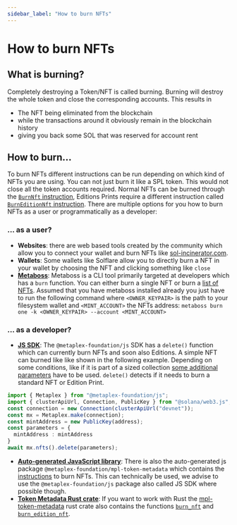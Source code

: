 ```yaml
---
sidebar_label: "How to burn NFTs"
---
```


# How to burn NFTs

## What is burning?
Completely destroying a Token/NFT is called burning. Burning will destroy the whole token and close the corresponding accounts. This results in
- The NFT being eliminated from the blockchain
- while the transactions around it obviously remain in the blockchain history
- giving you back some SOL that was reserved for account rent

## How to burn...
To burn NFTs different instructions can be run depending on which kind of NFTs you are using. You can not just burn it like a SPL token. This would not close all the token accounts required. Normal NFTs can be burned through the [`BurnNft` instruction](/programs/token-metadata/instructions#burn-a-nft), Editions Prints require a different instruction called [`BurnEditionNft` instruction](/programs/token-metadata/instructions#instructions#burn-an-edition-nft). There are multiple options for you how to burn NFTs as a user or programmatically as a developer:

### ... as a user?
* **Websites**: there are web based tools created by the community which allow you to connect your wallet and burn NFTs like [sol-incinerator.com](https://www.sol-incinerator.com/).
* **Wallets**: Some wallets like Solflare allow you to directly burn a NFT in your wallet by choosing the NFT and clicking something like `close`
* **[Metaboss](https://metaboss.rs/burn.html)**: Metaboss is a CLI tool primarily targeted at developers which has a `burn` function. You can either burn a single NFT or burn a [list of NFTs](https://metaboss.rs/burn.html#burn-all).
Assumed that you have metaboss installed already you just have to run the following command where `<OWNER_KEYPAIR>` is the path to your filesystem wallet and `<MINT_ACCOUNT>` the NFTs address:
```metaboss burn one -k <OWNER_KEYPAIR> --account <MINT_ACCOUNT>```


### ... as a developer? 
* **[JS SDK](https://github.com/metaplex-foundation/js)**: The `@metaplex-foundation/js` SDK has a `delete()` function which can currently burn NFTs and soon also Editions. A simple NFT can burned like like shown in the following example. Depending on some conditions, like if it is part of a sized collection [some additional parameters](https://github.com/metaplex-foundation/js/blob/main/packages/js/src/plugins/nftModule/operations/deleteNft.ts#L45) have to be used. `delete()` detects if it needs to burn a standard NFT or Edition Print.
```ts
import { Metaplex } from "@metaplex-foundation/js";
import { clusterApiUrl, Connection, PublicKey } from "@solana/web3.js";
const connection = new Connection(clusterApiUrl("devnet"));
const mx = Metaplex.make(connection);
const mintAddress = new PublicKey(address);
const parameters = {
  mintAddress : mintAddress
}
await mx.nfts().delete(parameters);
```

* **[Auto-generated JavaScript library](https://github.com/metaplex-foundation/metaplex-program-library/tree/master/token-metadata/js)**: There is also the auto-generated js package `@metaplex-foundation/mpl-token-metadata` which contains the [instructions](https://metaplex-foundation.github.io/metaplex-program-library/docs/token-metadata/index.html#createBurnNftInstruction) to burn NFTs. This can technically be used, we advise to use the `@metaplex-foundation/js` package also called JS SDK where possible though.
* **[Token Metadata Rust crate](https://crates.io/crates/mpl-token-metadata)**: If you want to work with Rust the [mpl-token-metadata](https://crates.io/crates/mpl-token-metadata) rust crate also contains the functions [`burn_nft`](https://docs.rs/mpl-token-metadata/latest/mpl_token_metadata/instruction/fn.burn_nft.html) and [`burn_edition_nft`](https://docs.rs/mpl-token-metadata/latest/mpl_token_metadata/instruction/fn.burn_edition_nft.html).
